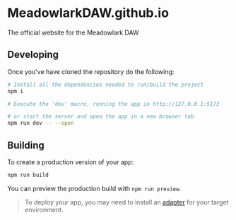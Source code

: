 # MeadowlarkDAW.github.io

The official website for the Meadowlark DAW

## Developing

Once you've have cloned the repository do the following:

```bash
# Install all the dependencies needed to run/build the project
npm i

# Execute the 'dev' macro, running the app in http://127.0.0.1:5173

# or start the server and open the app in a new browser tab
npm run dev -- --open
```

## Building

To create a production version of your app:

```bash
npm run build
```

You can preview the production build with `npm run preview`.

> To deploy your app, you may need to install an [adapter](https://kit.svelte.dev/docs/adapters) for your target environment.
